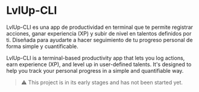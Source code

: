 # LvlUp-CLI
LvlUp-CLI es una app de productividad en terminal que te permite registrar acciones, ganar experiencia (XP) y subir de nivel en talentos definidos por ti. Diseñada para ayudarte a hacer seguimiento de tu progreso personal de forma simple y cuantificable.

LvlUp-CLI is a terminal-based productivity app that lets you log actions, earn experience (XP), and level up in user-defined talents. It's designed to help you track your personal progress in a simple and quantifiable way.

> ⚠️ This project is in its early stages and has not been started yet.
